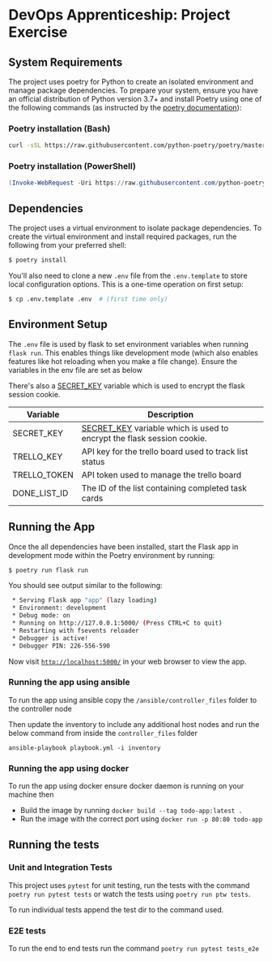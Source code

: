 # DevOps Apprenticeship: Project Exercise

## System Requirements

The project uses poetry for Python to create an isolated environment and manage package dependencies. To prepare your system, ensure you have an official distribution of Python version 3.7+ and install Poetry using one of the following commands (as instructed by the [poetry documentation](https://python-poetry.org/docs/#system-requirements)):

### Poetry installation (Bash)

```bash
curl -sSL https://raw.githubusercontent.com/python-poetry/poetry/master/install-poetry.py | python -
```

### Poetry installation (PowerShell)

```powershell
(Invoke-WebRequest -Uri https://raw.githubusercontent.com/python-poetry/poetry/master/install-poetry.py -UseBasicParsing).Content | python -
```

## Dependencies

The project uses a virtual environment to isolate package dependencies. To create the virtual environment and install required packages, run the following from your preferred shell:

```bash
$ poetry install
```

You'll also need to clone a new `.env` file from the `.env.template` to store local configuration options. This is a one-time operation on first setup:

```bash
$ cp .env.template .env  # (first time only)
```

## Environment Setup

The `.env` file is used by flask to set environment variables when running `flask run`. This enables things like development mode (which also enables features like hot reloading when you make a file change). Ensure the variables
in the env file are set as below

There's also a [SECRET_KEY](https://flask.palletsprojects.com/en/1.1.x/config/#SECRET_KEY) variable which is used to encrypt the flask session cookie.

| Variable     | Description                                                                                                                             |
| ------------ | --------------------------------------------------------------------------------------------------------------------------------------- |
| SECRET_KEY   | [SECRET_KEY](https://flask.palletsprojects.com/en/1.1.x/config/#SECRET_KEY) variable which is used to encrypt the flask session cookie. |
| TRELLO_KEY   | API key for the trello board used to track list status                                                                                  |
| TRELLO_TOKEN | API token used to manage the trello board                                                                                               |
| DONE_LIST_ID | The ID of the list containing completed task cards                                                                                      |

## Running the App

Once the all dependencies have been installed, start the Flask app in development mode within the Poetry environment by running:

```bash
$ poetry run flask run
```

You should see output similar to the following:

```bash
 * Serving Flask app "app" (lazy loading)
 * Environment: development
 * Debug mode: on
 * Running on http://127.0.0.1:5000/ (Press CTRL+C to quit)
 * Restarting with fsevents reloader
 * Debugger is active!
 * Debugger PIN: 226-556-590
```

Now visit [`http://localhost:5000/`](http://localhost:5000/) in your web browser to view the app.

### Running the app using ansible
To run the app using ansible copy the `/ansible/controller_files` folder to the controller node

Then update the inventory to include any additional host nodes and run the below command from inside the `controller_files` folder

`ansible-playbook playbook.yml -i inventory`

### Running the app using docker
To run the app using docker ensure docker daemon is running on your machine then
- Build the image by running `docker build --tag todo-app:latest .`
- Run the image with the correct port using `docker run -p 80:80 todo-app`


## Running the tests

### Unit and Integration Tests

This project uses `pytest` for unit testing, run the tests with the command `poetry run pytest tests` or watch the tests using `poetry run ptw tests`.

To run individual tests append the test dir to the command used.

### E2E tests

To run the end to end tests run the command `poetry run pytest tests_e2e`

